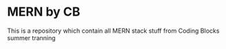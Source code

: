 # MERN by CB
This is a repository which contain all MERN stack stuff from Coding Blocks summer tranning
